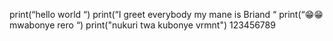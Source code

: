 print(“hello world “)
print(“I greet everybody my mane is Briand “
print(“😁😁 mwabonye rero “)
print("nukuri twa kubonye vrmnt")
123456789

